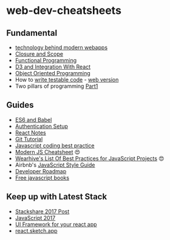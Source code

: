# web-dev-cheatsheets

## Fundamental
* [technology behind modern webapps](/fundamental/tech-behind-modern-webapps.md)
* [Closure and Scope](/fundamental/scoping-and-closure-in-javascript.md)
* [Functional Programming](/fundamental/functional-programming.md)
* [D3 and Integration With React](/guides/d3-react-integration.md)
* [Object Oriented Programming](/fundamental/object-oriented-programming.md)
* How to [write testable code](http://misko.hevery.com/attachments/Guide-Writing%20Testable%20Code.pdf) - [web version](http://misko.hevery.com/code-reviewers-guide/)
* Two pillars of programming [Part1](https://medium.com/javascript-scene/the-two-pillars-of-javascript-ee6f3281e7f3)

## Guides

* [ES6 and Babel](/guides/es6-and-babel.md)
* [Authentication Setup](/guides/auth-setup.md)
* [React Notes](/guides/react-notes.md)
* [Git Tutorial](/guides/git-tutorial.md)
* [Javascript coding best practice](/guides/coding-best-practice.md)
* [Modern JS Cheatsheet](https://github.com/mbeaudru/modern-js-cheatsheet) 😍
* [Wearhive's List Of Best Practices for JavaScript Projects](https://github.com/wearehive/project-guidelines#readme) 😍
* Airbnb's [JavaScript Style Guide](https://github.com/airbnb/javascript)
* [Developer Roadmap](https://github.com/kamranahmedse/developer-roadmap)
* [Free javascript books](https://jsbooks.revolunet.com/)


## Keep up with Latest Stack
* [Stackshare 2017 Post](https://stackshare.io/posts/top-developer-tools-2017)
* [JavaScript 2017]()
* [UI Framework for your react app](https://hackernoon.com/the-coolest-react-ui-frameworks-for-your-new-react-app-ad699fffd651)
* [react.sketch.app](http://airbnb.io/react-sketchapp/?ref=stackshare)